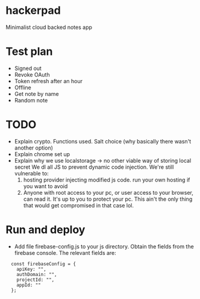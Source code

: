 # hackerpad
Minimalist cloud backed notes app


# Test plan
- Signed out
- Revoke OAuth
- Token refresh after an hour
- Offline
- Get note by name
- Random note

# TODO
- Explain crypto. Functions used. Salt choice (why basically there wasn't another option)
- Explain chrome set up
- Explain why we use localstorage -> no other viable way of storing local secret
  We dl all JS to prevent dynamic code injection. We're still vulnerable to:
  1. hosting provider injecting modified js code. run your own hosting if you
    want to avoid
  2. Anyone with root access to your pc, or user access to your browser, can
    read it. It's up to you to protect your pc. This ain't the only thing that
    would get compromised in that case lol.

# Run and deploy
- Add file firebase-config.js to your js directory. Obtain the fields from the
  firebase console. The relevant fields are:
```
  const firebaseConfig = {
    apiKey: "",
    authDomain: "",
    projectId: "",
    appId: ""
  };
```
